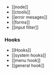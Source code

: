 * [[node]]
* [[ctools]]
* [[error mesages]]
* [[forms]]
* [[input filter]]

### Hooks
* [[Hooks]]
* [[system hooks]]
* [[menu hook]]
* [[general hook]]